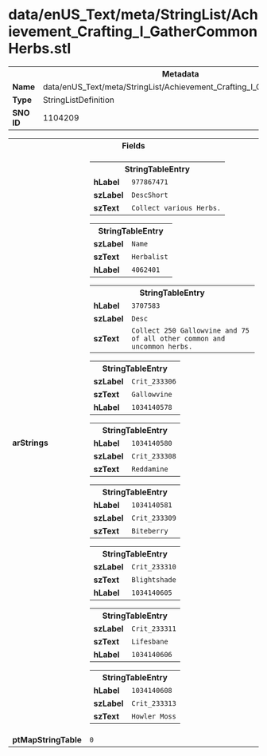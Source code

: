 <h1>data/enUS_Text/meta/StringList/Achievement_Crafting_I_GatherCommonHerbs.stl</h1><table><tr><th colspan="100%">Metadata</th></tr><tr><td><b>Name</b></td><td>data/enUS_Text/meta/StringList/Achievement_Crafting_I_GatherCommonHerbs.stl</td></tr><tr><td><b>Type</b></td><td>StringListDefinition</td></tr><tr><td><b>SNO ID</b></td><td>1104209</td></tr></table>

<table><tr><th colspan="100%">Fields</th></tr><tr><td><b>arStrings</b></td><td><table><tr><th colspan="100%">StringTableEntry</th></tr><tr><td><b>hLabel</b></td><td><code>977867471</code></td></tr><tr><td><b>szLabel</b></td><td><code>DescShort</code></td></tr><tr><td><b>szText</b></td><td><code>Collect various Herbs.</code></td></tr></table>


<table><tr><th colspan="100%">StringTableEntry</th></tr><tr><td><b>szLabel</b></td><td><code>Name</code></td></tr><tr><td><b>szText</b></td><td><code>Herbalist</code></td></tr><tr><td><b>hLabel</b></td><td><code>4062401</code></td></tr></table>


<table><tr><th colspan="100%">StringTableEntry</th></tr><tr><td><b>hLabel</b></td><td><code>3707583</code></td></tr><tr><td><b>szLabel</b></td><td><code>Desc</code></td></tr><tr><td><b>szText</b></td><td><code>Collect 250 Gallowvine and 75 of all other common and uncommon herbs.</code></td></tr></table>


<table><tr><th colspan="100%">StringTableEntry</th></tr><tr><td><b>szLabel</b></td><td><code>Crit_233306</code></td></tr><tr><td><b>szText</b></td><td><code>Gallowvine</code></td></tr><tr><td><b>hLabel</b></td><td><code>1034140578</code></td></tr></table>


<table><tr><th colspan="100%">StringTableEntry</th></tr><tr><td><b>hLabel</b></td><td><code>1034140580</code></td></tr><tr><td><b>szLabel</b></td><td><code>Crit_233308</code></td></tr><tr><td><b>szText</b></td><td><code>Reddamine</code></td></tr></table>


<table><tr><th colspan="100%">StringTableEntry</th></tr><tr><td><b>hLabel</b></td><td><code>1034140581</code></td></tr><tr><td><b>szLabel</b></td><td><code>Crit_233309</code></td></tr><tr><td><b>szText</b></td><td><code>Biteberry</code></td></tr></table>


<table><tr><th colspan="100%">StringTableEntry</th></tr><tr><td><b>szLabel</b></td><td><code>Crit_233310</code></td></tr><tr><td><b>szText</b></td><td><code>Blightshade</code></td></tr><tr><td><b>hLabel</b></td><td><code>1034140605</code></td></tr></table>


<table><tr><th colspan="100%">StringTableEntry</th></tr><tr><td><b>szLabel</b></td><td><code>Crit_233311</code></td></tr><tr><td><b>szText</b></td><td><code>Lifesbane</code></td></tr><tr><td><b>hLabel</b></td><td><code>1034140606</code></td></tr></table>


<table><tr><th colspan="100%">StringTableEntry</th></tr><tr><td><b>hLabel</b></td><td><code>1034140608</code></td></tr><tr><td><b>szLabel</b></td><td><code>Crit_233313</code></td></tr><tr><td><b>szText</b></td><td><code>Howler Moss</code></td></tr></table>


</td></tr><tr><td><b>ptMapStringTable</b></td><td><code>0</code></td></tr></table>

